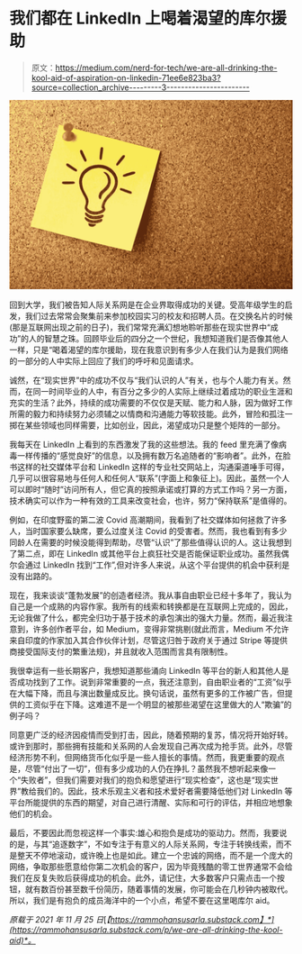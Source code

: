 # 我们都在 LinkedIn 上喝着渴望的库尔援助

> 原文：<https://medium.com/nerd-for-tech/we-are-all-drinking-the-kool-aid-of-aspiration-on-linkedin-71ee6e823ba3?source=collection_archive---------3----------------------->

![](img/46061bd2220b65deac00249caa50aa63.png)

回到大学，我们被告知人际关系网是在企业界取得成功的关键。受高年级学生的启发，我们过去常常会聚集前来参加校园实习的校友和招聘人员。在交换名片的时候(那是互联网出现之前的日子)，我们常常充满幻想地聆听那些在现实世界中“成功”的人的智慧之珠。回顾毕业后的四分之一个世纪，我想知道我们是否像其他人一样，只是“喝着渴望的库尔援助，现在我意识到有多少人在我们认为是我们网络的一部分的人中实际上回应了我们的呼吁和见面请求。

诚然，在“现实世界”中的成功不仅与“我们认识的人”有关，也与个人能力有关。然而，在同一时间毕业的人中，有百分之多少的人实际上继续过着成功的职业生涯和充实的生活？此外，持续的成功需要的不仅仅是天赋、能力和人脉，因为做好工作所需的毅力和持续努力必须辅之以情商和沟通能力等软技能。此外，冒险和孤注一掷在某些领域也同样需要，比如创业，因此，渴望成功只是整个矩阵的一部分。

我每天在 LinkedIn 上看到的东西激发了我的这些想法。我的 feed 里充满了像病毒一样传播的“感觉良好”的信息，以及拥有数万名追随者的“影响者”。此外，在脸书这样的社交媒体平台和 LinkedIn 这样的专业社交网站上，沟通渠道唾手可得，几乎可以很容易地与任何人和任何人“联系”(字面上和象征上)。因此，虽然一个人可以即时“随时”访问所有人，但它真的按照承诺或打算的方式工作吗？另一方面，技术确实可以作为一种有效的工具来改变社会，也许，努力“保持联系”是值得的。

例如，在印度野蛮的第二波 Covid 高潮期间，我看到了社交媒体如何拯救了许多人，当时国家要么缺席，要么过度关注 Covid 的受害者。然而，我也看到有多少同龄人在需要的时候没能得到帮助，尽管“认识”了那些值得认识的人。这让我想到了第二点，即在 LinkedIn 或其他平台上疯狂社交是否能保证职业成功。虽然我偶尔会通过 LinkedIn 找到“工作”,但对许多人来说，从这个平台提供的机会中获利是没有出路的。

现在，我来谈谈“蓬勃发展”的创造者经济。我从事自由职业已经十多年了，我认为自己是一个成熟的内容作家。我所有的线索和转换都是在互联网上完成的，因此，无论我做了什么，都完全归功于基于技术的承包演出的强大力量。然而，最近我注意到，许多创作者平台，如 Medium，变得非常挑剔(就此而言，Medium 不允许来自印度的作家加入其合作伙伴计划，尽管这归咎于政府关于通过 Stripe 等提供商接受国际支付的繁重法规)，并且就收入范围而言具有限制性。

我很幸运有一些长期客户，我想知道那些涌向 LinkedIn 等平台的新人和其他人是否成功找到了工作。说到非常重要的一点，我还注意到，自由职业者的“工资”似乎在大幅下降，而且与演出数量成反比。换句话说，虽然有更多的工作被广告，但提供的工资似乎在下降。这难道不是一个明显的被那些渴望在这里做大的人“欺骗”的例子吗？

同意更广泛的经济因疫情而受到打击，因此，随着预期的复苏，情况将开始好转。或许到那时，那些拥有技能和关系网的人会发现自己再次成为抢手货。此外，尽管经济形势不利，但网络货币化似乎是一些人擅长的事情。然而，我更重要的观点是，尽管“付出了一切”，但有多少成功的人仍在挣扎？虽然我不想听起来像一个“失败者”，但我们需要对我们的抱负和愿望进行“现实检查”，这也是“现实世界”教给我们的。因此，技术乐观主义者和技术爱好者需要降低他们对 LinkedIn 等平台所能提供的东西的期望，对自己进行清醒、实际和可行的评估，并相应地想象他们的机会。

最后，不要因此而忽视这样一个事实:雄心和抱负是成功的驱动力。然而，我要说的是，与其“追逐数字”，不如专注于有意义的人际关系网，专注于转换线索，而不是整天不停地滚动，或许晚上也是如此。建立一个忠诚的网络，而不是一个庞大的网络，争取那些愿意给你第二次机会的客户，因为毕竟残酷的零工世界通常不会给我们在反复失败后获得成功的机会。此外，请记住，大多数客户只需点击一个按钮，就有数百份甚至数千份简历，随着事情的发展，你可能会在几秒钟内被取代。所以，我们是有抱负的成员海洋中的一个小点，希望不要在这里喝库尔 aid。

*原载于 2021 年 11 月 25 日*[*【https://rammohansusarla.substack.com】*](https://rammohansusarla.substack.com/p/we-are-all-drinking-the-kool-aid)*。*